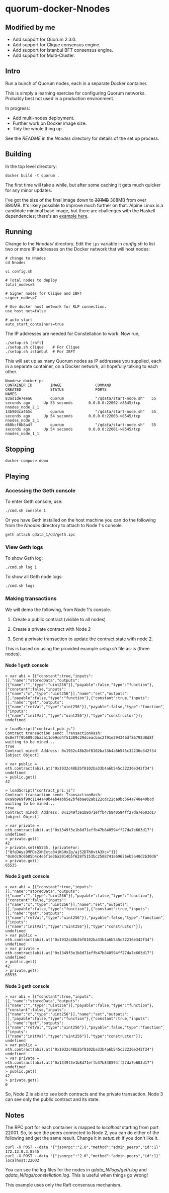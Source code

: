 # quorum-docker-Nnodes

## Modified by me
  * Add support for Quorum 2.3.0.
  * Add support for Clique consensus engine.
  * Add support for Istanbul BFT consensus engine.
  * Add support for Multi-Cluster.

## Intro

Run a bunch of Quorum nodes, each in a separate Docker container.

This is simply a learning exercise for configuring Quorum networks. Probably best not used in a production environment.

In progress:

  * Add multi-nodes deployment.
  * Further work on Docker image size.
  * Tidy the whole thing up.

See the *README* in the *Nnodes* directory for details of the set up process.

## Building

In the top level directory:

    docker build -t quorum .
    
The first time will take a while, but after some caching it gets much quicker for any minor updates.

I've got the size of the final image down to ~~391MB~~ 308MB from over 890MB. It's likely possible to improve much further on that.  Alpine Linux is a candidate minimal base image, but there are challenges with the Haskell dependencies; there's an [example here](https://github.com/jpmorganchase/constellation/blob/master/build-linux-static.dockerfile).

## Running

Change to the *Nnodes/* directory. Edit the `ips` variable in *config.sh* to list two or more IP addresses on the Docker network that will host nodes:

    # change to Nnodes
    cd Nnodes
    
    vi config.sh
    
    # Total nodes to deploy
    total_nodes=5

    # Signer nodes for Clique and IBFT
    signer_nodes=7
    
    # Use docker host network for RLP connection.
    use_host_net=false
    
    # auto start
    auto_start_containers=true
    
The IP addresses are needed for Constellation to work. Now run,

    ./setup.sh [raft]
    ./setup.sh clique    # For Clique
    ./setup.sh istanbul  # For IBFT
    
This will set up as many Quorum nodes as IP addresses you supplied, each in a separate container, on a Docker network, all hopefully talking to each other.

    Nnodes> docker ps
    CONTAINER ID        IMAGE               COMMAND                  CREATED             STATUS              PORTS                     NAMES
    83ad1de7eea6        quorum              "/qdata/start-node.sh"   55 seconds ago      Up 53 seconds       0.0.0.0:22002->8545/tcp   nnodes_node_2_1
    14b903ca465c        quorum              "/qdata/start-node.sh"   55 seconds ago      Up 54 seconds       0.0.0.0:22003->8545/tcp   nnodes_node_3_1
    d60bcf0b8a4f        quorum              "/qdata/start-node.sh"   55 seconds ago      Up 54 seconds       0.0.0.0:22001->8545/tcp   nnodes_node_1_1

## Stopping

    docker-compose down
  
## Playing

### Accessing the Geth console

To enter Geth console, use:

    ./cmd.sh console 1

Or you have Geth installed on the host machine you can do the following from the *Nnodes* directory to attach to Node 1's console.

    geth attach qdata_1/dd/geth.ipc

### View Geth logs

To show Geth log:

    ./cmd.sh log 1

To show all Geth node logs:

    ./cmd.sh logs

### Making transactions

We will demo the following, from Node 1's console.

1. Create a public contract (visible to all nodes)

2. Create a private contract with Node 2

3. Send a private transaction to update the contract state with node 2.

This is based on using the provided example *setup.sh* file as-is (three nodes).

#### Node 1 geth console

    > var abi = [{"constant":true,"inputs":[],"name":"storedData","outputs":[{"name":"","type":"uint256"}],"payable":false,"type":"function"},{"constant":false,"inputs":[{"name":"x","type":"uint256"}],"name":"set","outputs":[],"payable":false,"type":"function"},{"constant":true,"inputs":[],"name":"get","outputs":[{"name":"retVal","type":"uint256"}],"payable":false,"type":"function"},{"inputs":[{"name":"initVal","type":"uint256"}],"type":"constructor"}];
    undefined

    > loadScript("contract_pub.js")
    Contract transaction send: TransactionHash: 0x0e7ff9b609c0ba3a11de9cd4f51389c29dceacbac2f91e294346df86792d8d8f waiting to be mined...
    true
    Contract mined! Address: 0x1932c48b2bf8102ba33b4a6b545c32236e342f34
    [object Object]

    > var public = eth.contract(abi).at("0x1932c48b2bf8102ba33b4a6b545c32236e342f34")
    undefined
    > public.get()
    42

    > loadScript("contract_pri.js")
    Contract transaction send: TransactionHash: 0xa9b969f90c1144a49b4ab4abb5e2bfebae02ab122cdc22ca9bc564a740e40bcd waiting to be mined...
    true
    Contract mined! Address: 0x1349f3e1b8d71effb47b840594ff27da7e603d17
    [object Object]

    > var private = eth.contract(abi).at("0x1349f3e1b8d71effb47b840594ff27da7e603d17")
    undefined
    > private.get()
    42
    > private.set(65535, {privateFor: ["QfeDAys9MPDs2XHExtc84jKGHxZg/aj52DTh0vtA3Xc="]})
    "0x0dc9c0b85b4c4e5f1e3ba2014b5f628f5153bc2588741a69626eb5a40d2b30d6"
    > private.get()
    65535

#### Node 2 geth console

    > var abi = [{"constant":true,"inputs":[],"name":"storedData","outputs":[{"name":"","type":"uint256"}],"payable":false,"type":"function"},{"constant":false,"inputs":[{"name":"x","type":"uint256"}],"name":"set","outputs":[],"payable":false,"type":"function"},{"constant":true,"inputs":[],"name":"get","outputs":[{"name":"retVal","type":"uint256"}],"payable":false,"type":"function"},{"inputs":[{"name":"initVal","type":"uint256"}],"type":"constructor"}];
    undefined
    > var public = eth.contract(abi).at("0x1932c48b2bf8102ba33b4a6b545c32236e342f34")
    undefined
    > var private = eth.contract(abi).at("0x1349f3e1b8d71effb47b840594ff27da7e603d17")
    undefined
    > public.get()
    42
    > private.get()
    65535

#### Node 3 geth console

    > var abi = [{"constant":true,"inputs":[],"name":"storedData","outputs":[{"name":"","type":"uint256"}],"payable":false,"type":"function"},{"constant":false,"inputs":[{"name":"x","type":"uint256"}],"name":"set","outputs":[],"payable":false,"type":"function"},{"constant":true,"inputs":[],"name":"get","outputs":[{"name":"retVal","type":"uint256"}],"payable":false,"type":"function"},{"inputs":[{"name":"initVal","type":"uint256"}],"type":"constructor"}];
    undefined
    > var public = eth.contract(abi).at("0x1932c48b2bf8102ba33b4a6b545c32236e342f34")
    undefined
    > var private = eth.contract(abi).at("0x1349f3e1b8d71effb47b840594ff27da7e603d17")
    undefined
    > public.get()
    42
    > private.get()
    0

So, Node 2 is able to see both contracts and the private transaction. Node 3 can see only the public contract and its state.

## Notes

The RPC port for each container is mapped to *localhost* starting from port 22001. So, to see the peers connected to Node 2, you can do either of the following and get the same result. Change it in *setup.sh* if you don't like it.

    curl -X POST --data '{"jsonrpc":"2.0","method":"admin_peers","id":1}' 172.13.0.3:8545
    curl -X POST --data '{"jsonrpc":"2.0","method":"admin_peers","id":1}' localhost:22002

You can see the log files for the nodes in *qdata_N/logs/geth.log* and *qdata_N/logs/constellation.log*.  This is useful when things go wrong!

This example uses only the Raft consensus mechanism.

